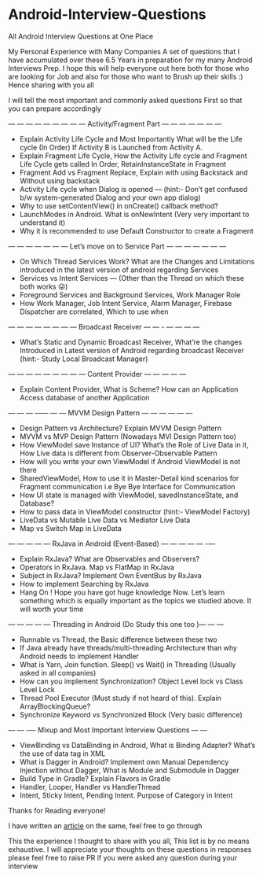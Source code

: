 # Android-Interview-Questions
All Android Interview Questions at One Place

My Personal Experience with Many Companies
A set of questions that I have accumulated over these 6.5 Years in preparation for my many Android Interviews Prep. I hope this will help everyone out here both for those who are looking for Job and also for those who want to Brush up their skills :)
Hence sharing with you all

I will tell the most important and commonly asked questions First so that you can prepare accordingly

— — — — — — — — — Activity/Fragment Part — — — — — — —

* Explain Activity Life Cycle and Most Importantly What will be the Life cycle (In Order) If Activity B is Launched from Activity A.
* Explain Fragment Life Cycle, How the Activity Life cycle and Fragment Life Cycle gets called In Order, RetainInstanceState in Fragment
* Fragment Add vs Fragment Replace, Explain with using Backstack and Without using backstack
* Activity Life cycle when Dialog is opened — (hint:- Don’t get confused b/w system-generated Dialog and your own app dialog)
* Why to use setContentView() in onCreate() callback method?
* LaunchModes in Android. What is onNewIntent (Very very important to understand it)
* Why it is recommended to use Default Constructor to create a Fragment

— — — — — — — Let’s move on to Service Part — — — — — — —

* On Which Thread Services Work? What are the Changes and Limitations introduced in the latest version of android regarding Services
* Services vs Intent Services — (Other than the Thread on which these both works 😜)
* Foreground Services and Background Services, Work Manager Role
* How Work Manager, Job Intent Service, Alarm Manager, Firebase Dispatcher are correlated, Which to use when

— — — — — — — — Broadcast Receiver — — - — — — —

* What’s Static and Dynamic Broadcast Receiver, What’re the changes Introduced in Latest version of Android regarding broadcast Receiver (hint:- Study Local Broadcast Manager)

— — — — — — — — — Content Provider — — — — —

* Explain Content Provider, What is Scheme? How can an Application Access database of another Application

— — — —— — — MVVM Design Pattern — — — — — —

* Design Pattern vs Architecture? Explain MVVM Design Pattern
* MVVM vs MVP Design Pattern (Nowadays MVI Design Pattern too)
* How ViewModel save Instance of UI? What’s the Role of Live Data in it, How Live data is different from Observer-Observable Pattern
* How will you write your own ViewModel if Android ViewModel is not there
* SharedViewModel, How to use it in Master-Detail kind scenarios for Fragment communication i.e Bye Bye Interface for Communication
* How UI state is managed with ViewModel, savedInstanceState, and Database?
* How to pass data in ViewModel constructor (hint:- ViewModel Factory)
* LiveData vs Mutable Live Data vs Mediator Live Data
* Map vs Switch Map in LiveData

— — — — — RxJava in Android (Event-Based) — — — — — -—

* Explain RxJava? What are Observables and Observers?
* Operators in RxJava. Map vs FlatMap in RxJava
* Subject in RxJava? Implement Own EventBus by RxJava
* How to implement Searching by RxJava
* Hang On ! Hope you have got huge knowledge Now. Let’s learn something which is equally important as the topics we studied above. It will worth your time

— — — — — Threading in Android (Do Study this one too )— — —

* Runnable vs Thread, the Basic difference between these two
* If Java already have threads/multi-threading Architecture than why Android needs to implement Handler
* What is Yarn, Join function. Sleep() vs Wait() in Threading (Usually asked in all companies)
* How can you implement Synchronization? Object Level lock vs Class Level Lock
* Thread Pool Executor (Must study if not heard of this). Explain ArrayBlockingQueue?
* Synchronize Keyword vs Synchronized Block (Very basic difference)

— — -— Mixup and Most Important Interview Questions — —

* ViewBinding vs DataBinding in Android, What is Binding Adapter? What’s the use of data tag in XML
* What is Dagger in Android? Implement own Manual Dependency Injection without Dagger, What is Module and Submodule in Dagger
* Build Type in Gradle? Explain Flavors in Gradle
* Handler, Looper, Handler vs HandlerThread
* Intent, Sticky Intent, Pending Intent. Purpose of Category in Intent

Thanks for Reading everyone!

I have written an [article](https://puneet-grover.medium.com/all-android-interview-questions-my-personal-experience-with-many-companies-27395ba5e463)
on the same, feel free to go through

This the experience I thought to share with you all, This list is by no means exhaustive. I will appreciate your thoughts on these questions in responses
please feel free to raise PR if you were asked any question during your interview
